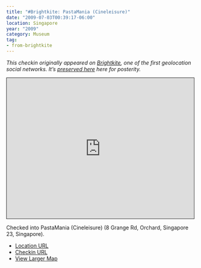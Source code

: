 ```yaml
---
title: "#Brightkite: PastaMania (Cineleisure)"
date: "2009-07-03T00:39:17-06:00"
location: Singapore
year: "2009"
category: Museum
tag:
- from-brightkite
---
```

<p style="font-style:italic">This checkin originally appeared on <a href="https://rubenerd.com/tag/from-brightkite/" title="View all posts imported from Brightkite">Brightkite</a>, one of the first geolocation social networks. It’s <a title="View all posts in the museum" href="https://rubenerd.com/museum/">preserved here</a> here for posterity.</p>

<iframe style="width:498px; height:373px; border:1px solid;" src="http://www.openstreetmap.org/export/embed.html?bbox=103.83565753698349%2C1.3004592914209219%2C103.83726954460144%2C1.3024623846847405&amp;layer=mapnik"></iframe>

Checked into PastaMania (Cineleisure) (8 Grange Rd, Orchard, Singapore 23, Singapore).

* [Location URL](http://brightkite.com/places/3b246cb4679c11de8724003048c10834)
* [Checkin URL](http://brightkite.com/objects/3b2f3900679c11de8724003048c10834)
* [View Larger Map](http://www.openstreetmap.org/#map=19/1.30146/103.83646)

